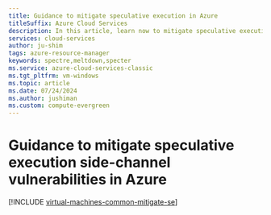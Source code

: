 ```yaml
---
title: Guidance to mitigate speculative execution in Azure
titleSuffix: Azure Cloud Services
description: In this article, learn now to mitigate speculative execution side-channel vulnerabilities in Azure.
services: cloud-services
author: ju-shim
tags: azure-resource-manager
keywords: spectre,meltdown,specter
ms.service: azure-cloud-services-classic
ms.tgt_pltfrm: vm-windows
ms.topic: article
ms.date: 07/24/2024
ms.author: jushiman
ms.custom: compute-evergreen
---
```




# Guidance to mitigate speculative execution side-channel vulnerabilities in Azure

[!INCLUDE [virtual-machines-common-mitigate-se](~/reusable-content/ce-skilling/azure/includes/virtual-machines-common-mitigate-se.md)]
